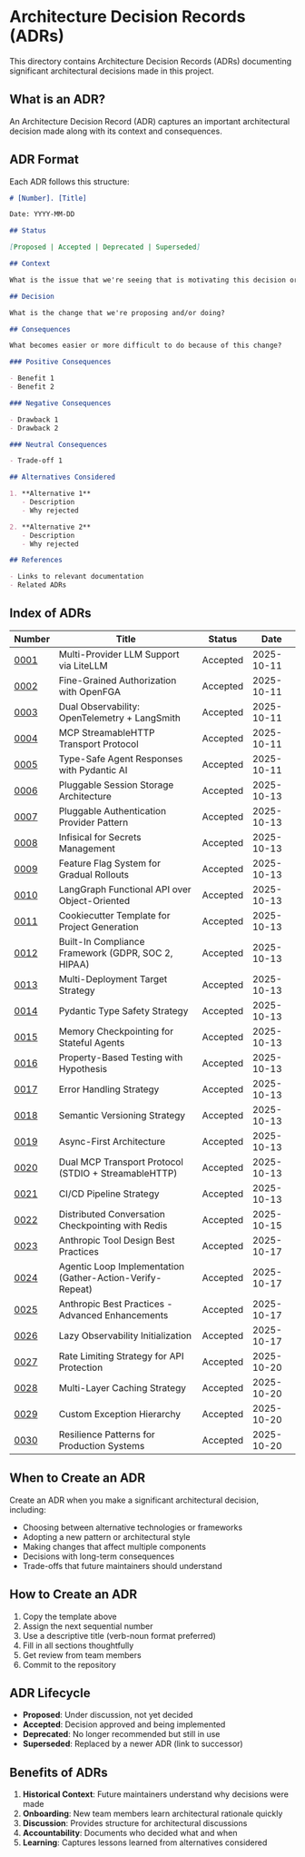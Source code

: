 # Architecture Decision Records (ADRs)

This directory contains Architecture Decision Records (ADRs) documenting significant architectural decisions made in this project.

## What is an ADR?

An Architecture Decision Record (ADR) captures an important architectural decision made along with its context and consequences.

## ADR Format

Each ADR follows this structure:

```markdown
# [Number]. [Title]

Date: YYYY-MM-DD

## Status

[Proposed | Accepted | Deprecated | Superseded]

## Context

What is the issue that we're seeing that is motivating this decision or change?

## Decision

What is the change that we're proposing and/or doing?

## Consequences

What becomes easier or more difficult to do because of this change?

### Positive Consequences

- Benefit 1
- Benefit 2

### Negative Consequences

- Drawback 1
- Drawback 2

### Neutral Consequences

- Trade-off 1

## Alternatives Considered

1. **Alternative 1**
   - Description
   - Why rejected

2. **Alternative 2**
   - Description
   - Why rejected

## References

- Links to relevant documentation
- Related ADRs
```

## Index of ADRs

| Number | Title | Status | Date |
|--------|-------|--------|------|
| [0001](0001-llm-multi-provider.md) | Multi-Provider LLM Support via LiteLLM | Accepted | 2025-10-11 |
| [0002](0002-openfga-authorization.md) | Fine-Grained Authorization with OpenFGA | Accepted | 2025-10-11 |
| [0003](0003-dual-observability.md) | Dual Observability: OpenTelemetry + LangSmith | Accepted | 2025-10-11 |
| [0004](0004-mcp-streamable-http.md) | MCP StreamableHTTP Transport Protocol | Accepted | 2025-10-11 |
| [0005](0005-pydantic-ai-integration.md) | Type-Safe Agent Responses with Pydantic AI | Accepted | 2025-10-11 |
| [0006](0006-session-storage-architecture.md) | Pluggable Session Storage Architecture | Accepted | 2025-10-13 |
| [0007](0007-authentication-provider-pattern.md) | Pluggable Authentication Provider Pattern | Accepted | 2025-10-13 |
| [0008](0008-infisical-secrets-management.md) | Infisical for Secrets Management | Accepted | 2025-10-13 |
| [0009](0009-feature-flag-system.md) | Feature Flag System for Gradual Rollouts | Accepted | 2025-10-13 |
| [0010](0010-langgraph-functional-api.md) | LangGraph Functional API over Object-Oriented | Accepted | 2025-10-13 |
| [0011](0011-cookiecutter-template-strategy.md) | Cookiecutter Template for Project Generation | Accepted | 2025-10-13 |
| [0012](0012-compliance-framework-integration.md) | Built-In Compliance Framework (GDPR, SOC 2, HIPAA) | Accepted | 2025-10-13 |
| [0013](0013-multi-deployment-target-strategy.md) | Multi-Deployment Target Strategy | Accepted | 2025-10-13 |
| [0014](0014-pydantic-type-safety.md) | Pydantic Type Safety Strategy | Accepted | 2025-10-13 |
| [0015](0015-memory-checkpointing.md) | Memory Checkpointing for Stateful Agents | Accepted | 2025-10-13 |
| [0016](0016-property-based-testing-strategy.md) | Property-Based Testing with Hypothesis | Accepted | 2025-10-13 |
| [0017](0017-error-handling-strategy.md) | Error Handling Strategy | Accepted | 2025-10-13 |
| [0018](0018-semantic-versioning-strategy.md) | Semantic Versioning Strategy | Accepted | 2025-10-13 |
| [0019](0019-async-first-architecture.md) | Async-First Architecture | Accepted | 2025-10-13 |
| [0020](0020-dual-mcp-transport-protocol.md) | Dual MCP Transport Protocol (STDIO + StreamableHTTP) | Accepted | 2025-10-13 |
| [0021](0021-cicd-pipeline-strategy.md) | CI/CD Pipeline Strategy | Accepted | 2025-10-13 |
| [0022](0022-distributed-conversation-checkpointing.md) | Distributed Conversation Checkpointing with Redis | Accepted | 2025-10-15 |
| [0023](0023-anthropic-tool-design-best-practices.md) | Anthropic Tool Design Best Practices | Accepted | 2025-10-17 |
| [0024](0024-agentic-loop-implementation.md) | Agentic Loop Implementation (Gather-Action-Verify-Repeat) | Accepted | 2025-10-17 |
| [0025](0025-anthropic-best-practices-enhancements.md) | Anthropic Best Practices - Advanced Enhancements | Accepted | 2025-10-17 |
| [0026](0026-lazy-observability-initialization.md) | Lazy Observability Initialization | Accepted | 2025-10-17 |
| [0027](0027-rate-limiting-strategy.md) | Rate Limiting Strategy for API Protection | Accepted | 2025-10-20 |
| [0028](0028-caching-strategy.md) | Multi-Layer Caching Strategy | Accepted | 2025-10-20 |
| [0029](0029-custom-exception-hierarchy.md) | Custom Exception Hierarchy | Accepted | 2025-10-20 |
| [0030](0030-resilience-patterns.md) | Resilience Patterns for Production Systems | Accepted | 2025-10-20 |

## When to Create an ADR

Create an ADR when you make a significant architectural decision, including:

- Choosing between alternative technologies or frameworks
- Adopting a new pattern or architectural style
- Making changes that affect multiple components
- Decisions with long-term consequences
- Trade-offs that future maintainers should understand

## How to Create an ADR

1. Copy the template above
2. Assign the next sequential number
3. Use a descriptive title (verb-noun format preferred)
4. Fill in all sections thoughtfully
5. Get review from team members
6. Commit to the repository

## ADR Lifecycle

- **Proposed**: Under discussion, not yet decided
- **Accepted**: Decision approved and being implemented
- **Deprecated**: No longer recommended but still in use
- **Superseded**: Replaced by a newer ADR (link to successor)

## Benefits of ADRs

1. **Historical Context**: Future maintainers understand why decisions were made
2. **Onboarding**: New team members learn architectural rationale quickly
3. **Discussion**: Provides structure for architectural discussions
4. **Accountability**: Documents who decided what and when
5. **Learning**: Captures lessons learned from alternatives considered
